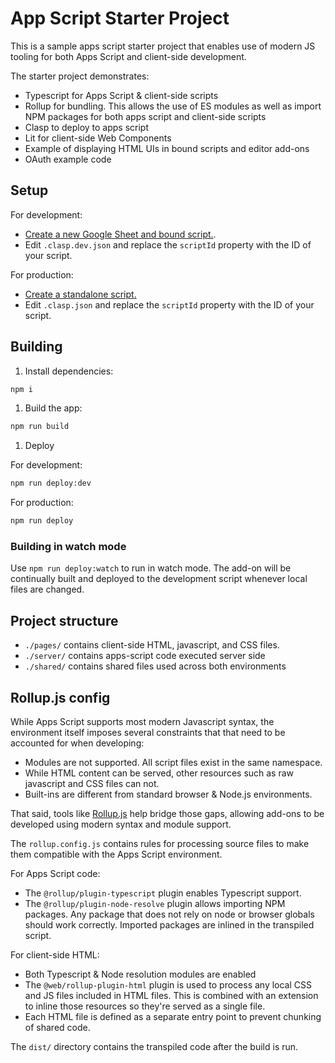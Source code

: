 # App Script Starter Project

This is a sample apps script starter project that enables use of modern
JS tooling for both Apps Script and client-side development.

The starter project demonstrates:

* Typescript for Apps Script & client-side scripts
* Rollup for bundling. This allows the use of ES modules as
  well as import NPM packages for both apps script and client-side scripts
* Clasp to deploy to apps script
* Lit for client-side Web Components
* Example of displaying HTML UIs in bound scripts and editor add-ons
* OAuth example code 

## Setup

For development:

* [Create a new Google Sheet and bound script.](https://developers.google.com/apps-script/guides/projects#create_a_project_from_google_docs_sheets_or_slides).
* Edit `.clasp.dev.json` and replace the `scriptId` property
  with the ID of your script.

For production:

* [Create a standalone script.](https://developers.google.com/apps-script/guides/projects#create_a_project_from_google_drive)
* Edit `.clasp.json` and replace the `scriptId` property
  with the ID of your script.

## Building

1. Install dependencies:

```sh
npm i
```

1. Build the app:

```sh
npm run build
```

1. Deploy

For development:

```sh
npm run deploy:dev
```

For production:
```sh
npm run deploy
```

### Building in watch mode

Use `npm run deploy:watch` to run in watch mode. The add-on will
be continually built and deployed to the development script whenever
local files are changed.

## Project structure

* `./pages/` contains client-side HTML, javascript, and CSS files.
* `./server/` contains apps-script code executed server side
* `./shared/` contains shared files used across both environments

## Rollup.js config

While Apps Script supports most modern Javascript syntax, the environment itself imposes several constraints that that need
to be accounted for when developing:

* Modules are not supported. All script files exist in the same namespace.
* While HTML content can be served, other resources such as raw javascript and CSS files can not.
* Built-ins are different from standard browser & Node.js environments.

That said, tools like [Rollup.js](https://rollupjs.org/guide/en/) help bridge those gaps, allowing add-ons to be developed using modern syntax and module support.

The `rollup.config.js` contains rules for processing source files
to make them compatible with the Apps Script environment.

For Apps Script code:

* The `@rollup/plugin-typescript` plugin enables Typescript support.
* The `@rollup/plugin-node-resolve` plugin allows importing NPM 
  packages. Any package that does not rely on node or browser
  globals should work correctly. Imported packages are inlined
  in the transpiled script.

For client-side HTML:

* Both Typescript & Node resolution modules are enabled
* The `@web/rollup-plugin-html` plugin is used to process
  any local CSS and JS files included in HTML files. This is
  combined with an extension to inline those resources so they're
  served as a single file.
* Each HTML file is defined as a separate entry point to prevent
  chunking of shared code.

The `dist/` directory contains the transpiled code after the build is run.



